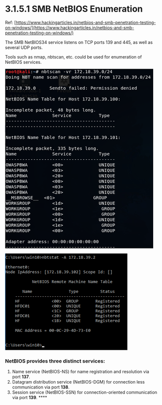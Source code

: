 # 3.1.5.1 SMB NetBIOS Enumeration

Ref: [https://www.hackingarticles.in/netbios-and-smb-penetration-testing-on-windows/](https://www.hackingarticles.in/netbios-and-smb-penetration-testing-on-windows/)

The SMB NetBIOS34 service listens on TCP ports 139 and 445, as well as several UDP ports.

Tools such as nmap, nbtscan, etc. could be used for enumeration of NetBIOS services.

![](../../../../../.gitbook/assets/image-53.png)

![](../../../../../.gitbook/assets/image-4.png)



### NetBIOS provides three distinct services:

1. Name service \(NetBIOS-NS\) for name registration and resolution via port **137**.
2. Datagram distribution service \(NetBIOS-DGM\) for connection less communication via port **138**.
3. Session service \(NetBIOS-SSN\) for connection-oriented communication via port **139**. ****

